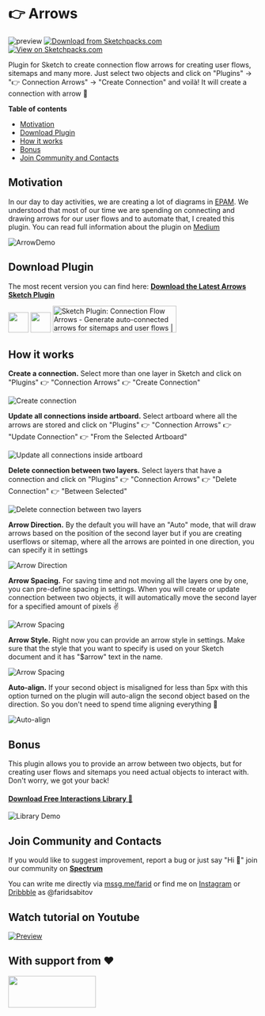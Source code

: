 # 👉 Arrows



![preview](https://github.com/faridsabitov/Sketch-Connection-Flow-Arrows/raw/master/assets/preview.jpg)
[![Download from Sketchpacks.com](https://badges.sketchpacks.com/plugins/me.sabitov.sketch.connectionFlowArrows/version.svg)](https://api.sketchpacks.com/v1/plugins/me.sabitov.sketch.connectionFlowArrows/download) [![View on Sketchpacks.com](https://badges.sketchpacks.com/plugins/me.sabitov.sketch.connectionFlowArrows/downloads/total.svg)](https://sketchpacks.com/faridsabitov/Sketch-Connection-Flow-Arrows)

Plugin for Sketch to create connection flow arrows for creating user flows, sitemaps and many more. Just select two objects and click on "Plugins" → "👉 Connection Arrows" → "Create Connection" and voilà! It will create a connection with arrow 🚀


**Table of contents**
- [Motivation](#Motivation)
- [Download Plugin](#Download-Plugin)
- [How it works](#How-it-works)
- [Bonus](#Bonus)
- [Join Community and Contacts](#Join-Community-and-Contacts)



## Motivation
In our day to day activities, we are creating a lot of diagrams in [EPAM](http://epam.design). We understood that most of our time we are spending on connecting and drawing arrows for our user flows and to automate that, I created this plugin. You can read full information about the plugin on [Medium](https://medium.com/@faridsabitov)

![ArrowDemo](https://github.com/faridsabitov/Sketch-Connection-Flow-Arrows/raw/master/media/overview.gif)


## Download Plugin
The most recent version you can find here:
[**Download the Latest Arrows Sketch Plugin**](https://github.com/faridsabitov/Sketch-user-flows/releases)

<a href="https://github.com/faridsabitov/Sketch-user-flows/releases" target="_blank"><img src="https://github.com/faridsabitov/Sketch-Connection-Flow-Arrows/raw/master/media/gitDownload.png" height="41"></a> <a href="https://sketchpacks.com/faridsabitov/Sketch-Connection-Flow-Arrows/install" target="_blank"><img src="https://github.com/faridsabitov/Sketch-Connection-Flow-Arrows/raw/master/media/sketchpacks-badge-install.png" height="41"></a> <a href="https://www.producthunt.com/posts/sketch-plugin-connection-flow-arrows?utm_source=badge-featured&utm_medium=badge&utm_souce=badge-sketch-plugin-connection-flow-arrows" target="_blank"><img src="https://api.producthunt.com/widgets/embed-image/v1/featured.svg?post_id=146742&theme=dark" alt="Sketch Plugin: Connection Flow Arrows - Generate auto-connected arrows for sitemaps and user flows | Product Hunt Embed" style="width: 250px; height: 54px;" height="41px" /></a>


## How it works
**Create a connection.** Select more than one layer in Sketch and click on "Plugins" 👉 "Connection Arrows" 👉 "Create Connection"

![Create connection](https://github.com/faridsabitov/Sketch-Connection-Flow-Arrows/raw/master/media/createConnection.gif)


**Update all connections inside artboard.** Select artboard where all the arrows are stored and click on "Plugins" 👉 "Connection Arrows" 👉 "Update Connection" 👉 "From the Selected Artboard"

![Update all connections inside artboard](https://github.com/faridsabitov/Sketch-Connection-Flow-Arrows/raw/master/media/updateConnection.gif)


**Delete connection between two layers.** Select layers that have a connection and click on "Plugins" 👉 "Connection Arrows" 👉 "Delete Connection" 👉 "Between Selected"

![Delete connection between two layers](https://github.com/faridsabitov/Sketch-Connection-Flow-Arrows/raw/master/media/deleteConnection.gif)


**Arrow Direction.** By the default you will have an "Auto" mode, that will draw arrows based on the position of the second layer but if you are creating userflows or sitemap, where all the arrows are pointed in one direction, you can specify it in settings

![Arrow Direction](https://github.com/faridsabitov/Sketch-Connection-Flow-Arrows/raw/master/media/arrowDirection.gif)


**Arrow Spacing.** For saving time and not moving all the layers one by one, you can pre-define spacing in settings. When you will create or update connection between two objects, it will automatically move the second layer for a specified amount of pixels ✌️

![Arrow Spacing](https://github.com/faridsabitov/Sketch-Connection-Flow-Arrows/raw/master/media/arrowSpacing.gif)


**Arrow Style.** Right now you can provide an arrow style in settings. Make sure that the style that you want to specify is used on your Sketch document and it has "$arrow" text in the name. 

![Arrow Spacing](https://github.com/faridsabitov/Sketch-Connection-Flow-Arrows/raw/master/media/arrowStyle.gif)


**Auto-align.** If your second object is misaligned for less than 5px with this option turned on the plugin will auto-align the second object based on the direction. So you don't need to spend time aligning everything 🤘

![Auto-align](https://github.com/faridsabitov/Sketch-Connection-Flow-Arrows/raw/master/media/autoAlign.gif)


## Bonus
This plugin allows you to provide an arrow between two objects, but for creating user flows and sitemaps you need actual objects to interact with. Don't worry, we got your back!

#### [Download Free Interactions Library 🎉](https://github.com/faridsabitov/Sketch-Interactions)

![Library Demo](https://github.com/faridsabitov/Sketch-Connection-Flow-Arrows/raw/master/media/libraryDemo.gif)

## Join Community and Contacts
If you would like to suggest improvement, report a bug or just say "Hi 👋" join our community on [**Spectrum**](https://spectrum.chat/sketch-arrows)

You can write me directly via [mssg.me/farid](https://mssg.me/farid) or find me on [Instagram](https://www.instagram.com/faridsabitov/) or [Dribbble](https://dribbble.com/FaridSabitov) as @faridsabitov


## Watch tutorial on Youtube
[![Preview](https://github.com/faridsabitov/Sketch-Connection-Flow-Arrows/raw/master/media/youtubePreview.jpg)](https://youtu.be/9z7BrknRocg)


## With support from ❤️
<a href="http://epam.design" target="_blank"><img src="https://github.com/faridsabitov/Sketch-Connection-Flow-Arrows/raw/master/media/epamLogo.png" width="177" height="64"></a>






